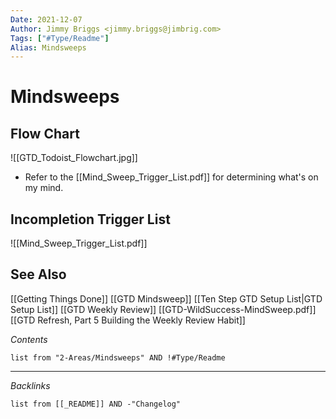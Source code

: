 ```yaml
---
Date: 2021-12-07
Author: Jimmy Briggs <jimmy.briggs@jimbrig.com>
Tags: ["#Type/Readme"]
Alias: Mindsweeps
---
```


# Mindsweeps

## Flow Chart

![[GTD_Todoist_Flowchart.jpg]]

- Refer to the [[Mind_Sweep_Trigger_List.pdf]] for determining what's on my mind.

## Incompletion Trigger List 

![[Mind_Sweep_Trigger_List.pdf]]

## See Also

[[Getting Things Done]]
[[GTD Mindsweep]]
[[Ten Step GTD Setup List|GTD Setup List]]
[[GTD Weekly Review]]
[[GTD-WildSuccess-MindSweep.pdf]]
[[GTD Refresh, Part 5 Building the Weekly Review Habit]]

*Contents*

```dataview
list from "2-Areas/Mindsweeps" AND !#Type/Readme
```

***

*Backlinks*

```dataview
list from [[_README]] AND -"Changelog"
```